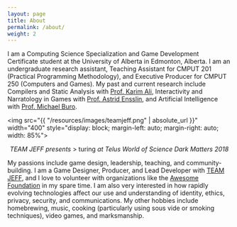 ```yaml
---
layout: page
title: About
permalink: /about/
weight: 2
---
```


I am a Computing Science Specialization and Game Development Certificate student at the University of Alberta in Edmonton, Alberta.  I am an undergraduate research assistant, Teaching Assistant for CMPUT 201 (Practical Programming Methodology), and Executive Producer for CMPUT 250 (Computers and Games).  My past and current research include Compilers and Static Analysis with [Prof. Karim Ali](http://karimali.ca/), Interactivity and Narratology in Games with [Prof. Astrid Ensslin](https://astridensslin.wordpress.com/), and Artificial Intelligence with [Prof. Michael Buro](https://www.ualberta.ca/science/about-us/contact-us/faculty-directory/michael-buro).

<img src="{{ "/resources/images/teamjeff.png" | absolute_url }}" width="400" style="display: block; margin-left: auto; margin-right: auto; width: 85%">
<p style="width:100%; text-align:center; font-size: 14px"><em>TEAM JEFF presents </em>> turing<em> at Telus World of Science Dark Matters 2018</em>
</p>

My passions include game design, leadership, teaching, and community-building.  I am a Game Designer, Producer, and Lead Developer with [TEAM JEFF](http://teamjeff.ca), and I love to volunteer with organizations like the [Awesome Foundation](http://www.awesomefoundation.org/) in my spare time.  I am also very interested in how rapidly evolving technologies affect our use and understanding of identity, ethics, privacy, security, and communications.  My other hobbies include homebrewing, music, cooking (particularly using sous vide or smoking techniques), video games, and marksmanship.
